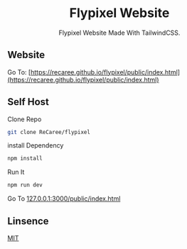 <div align="center">
    <h1>Flypixel Website</h1>
    <p>Flypixel Website Made With TailwindCSS.</p>
</div>

## Website

Go To: [https://recaree.github.io/flypixel/public/index.html](https://recaree.github.io/flypixel/public/index.html)

## Self Host

Clone Repo

```bash
git clone ReCaree/flypixel
```

install Dependency

```bash
npm install
```

Run It

```bash
npm run dev
```

Go To [127.0.0.1:3000/public/index.html](127.0.0.1:3000/public/index.html)

## Linsence

[MIT](https://choosealicense.com/licenses/mit/)